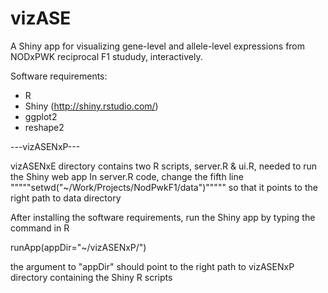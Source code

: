 # vizASE
A Shiny app for visualizing gene-level and allele-level expressions from NODxPWK reciprocal F1 stududy, interactively.

Software requirements:
* R
* Shiny (http://shiny.rstudio.com/)
* ggplot2
* reshape2

---vizASENxP---

vizASENxE directory contains two R scripts, server.R & ui.R,  needed to run the Shiny web app
In server.R code, change the fifth line
"""""setwd("~/Work/Projects/NodPwkF1/data")"""""
so that it points to the right path to data directory

After installing the software requirements,  run the Shiny app by typing the command in R

 runApp(appDir="~/vizASENxP/")

the argument to "appDir" should point to the right path to vizASENxP directory containing the Shiny R scripts
